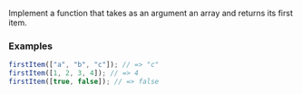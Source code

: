 Implement a function that takes as an argument an array and returns its first item.

### Examples

```js
firstItem(["a", "b", "c"]); // => "c"
firstItem([1, 2, 3, 4]); // => 4
firstItem([true, false]); // => false
```
